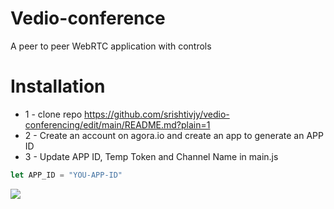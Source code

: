 # Vedio-conference
A peer to peer WebRTC application with controls

# Installation
* 1 - clone repo https://github.com/srishtivjy/vedio-conferencing/edit/main/README.md?plain=1
* 2 - Create an account on agora.io and create an app to generate an APP ID
* 3 - Update APP ID, Temp Token and Channel Name in main.js
```javascript
let APP_ID = "YOU-APP-ID"
```


<img src="./images/preview.PNG">  
